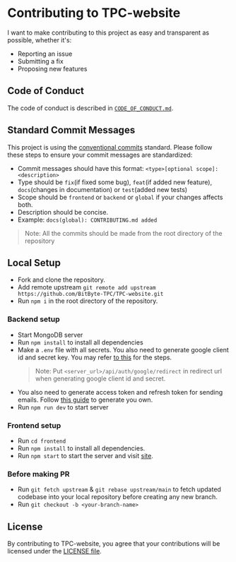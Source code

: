 # Contributing to TPC-website

I want to make contributing to this project as easy and transparent as possible, whether it's:

- Reporting an issue
- Submitting a fix
- Proposing new features

## Code of Conduct

The code of conduct is described in [`CODE_OF_CONDUCT.md`](CODE_OF_CONDUCT.md).

## Standard Commit Messages

This project is using the [conventional commits](https://www.conventionalcommits.org/en/v1.0.0-beta.2/) standard. Please follow these steps to ensure your
commit messages are standardized:

- Commit messages should have this format:
  `<type>[optional scope]: <description>`
- Type should be `fix`(if fixed some bug), `feat`(if added new feature), `docs`(changes in documentation) or `test`(added new tests)
- Scope should be `frontend` or `backend` or `global` if your changes affects both.
- Description should be concise.
- Example: `docs(global): CONTRIBUTING.md added`

> Note: All the commits should be made from the root directory of the repository

## Local Setup

- Fork and clone the repository.
- Add remote upstream `git remote add upstream https://github.com/BitByte-TPC/TPC-website.git`
- Run `npm i` in the root directory of the repository.

### Backend setup

- Start MongoDB server
- Run `npm install` to install all dependencies
- Make a `.env` file with all secrets. You also need to generate google client id and secret key. You may refer [to this](https://developers.google.com/identity/protocols/oauth2https://developers.google.com/adwords/api/docs/guides/authentication#create_a_client_id_and_client_secret) for the steps.
  > Note: Put `<server_url>/api/auth/google/redirect` in redirect url when generating google client id and secret.
- You also need to generate access token and refresh token for sending emails. Follow [this guide](https://www.freecodecamp.org/news/use-nodemailer-to-send-emails-from-your-node-js-server/) to generate you own.
- Run `npm run dev` to start server

### Frontend setup

- Run `cd frontend`
- Run `npm install` to install all dependencies.
- Run `npm start` to start the server and visit [site](http://localhost:3000).

### Before making PR

- Run `git fetch upstream` & `git rebase upstream/main` to fetch updated codebase into your local repository before creating any new branch.
- Run `git checkout -b <your-branch-name>`

## License

By contributing to TPC-website, you agree that your contributions will be licensed
under the [LICENSE file](LICENSE).
